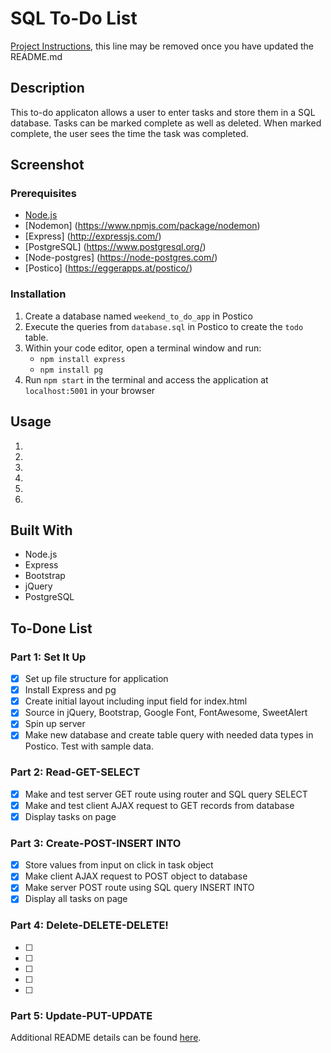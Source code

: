 # SQL To-Do List

[Project Instructions](./INSTRUCTIONS.md), this line may be removed once you have updated the README.md

## Description

This to-do applicaton allows a user to enter tasks and store them in a SQL database. Tasks can be marked complete as well as deleted. When marked complete, the user sees the time the task was completed. 

## Screenshot

### Prerequisites

- [Node.js](https://nodejs.org/en/)
- [Nodemon] (https://www.npmjs.com/package/nodemon)
- [Express] (http://expressjs.com/)
- [PostgreSQL] (https://www.postgresql.org/)
- [Node-postgres] (https://node-postgres.com/)
- [Postico] (https://eggerapps.at/postico/)

### Installation

1. Create a database named `weekend_to_do_app` in Postico
2. Execute the queries from `database.sql` in Postico to create the `todo` table. 
3. Within your code editor, open a terminal window and run:
    - `npm install express`
    - `npm install pg`
4. Run `npm start` in the terminal and access the application at `localhost:5001` in your browser

## Usage

1.
2.
3.
4.
5.
6.

## Built With

- Node.js 
- Express
- Bootstrap
- jQuery
- PostgreSQL

## To-Done List

### Part 1: Set It Up
- [X] Set up file structure for application
- [X] Install Express and pg
- [X] Create initial layout including input field for index.html 
- [X] Source in jQuery, Bootstrap, Google Font, FontAwesome, SweetAlert
- [X] Spin up server
- [X] Make new database and create table query with needed data types in Postico. Test with sample data. 

### Part 2: Read-GET-SELECT
- [X] Make and test server GET route using router and SQL query SELECT
- [X] Make and test client AJAX request to GET records from database
- [X] Display tasks on page

### Part 3: Create-POST-INSERT INTO
- [X] Store values from input on click in task object
- [X] Make client AJAX request to POST object to database
- [X] Make server POST route using SQL query INSERT INTO
- [X] Display all tasks on page

### Part 4: Delete-DELETE-DELETE!
- [ ]
- [ ]
- [ ]
- [ ]
- [ ]

### Part 5: Update-PUT-UPDATE

Additional README details can be found [here](https://github.com/PrimeAcademy/readme-template/blob/master/README.md).
